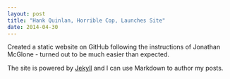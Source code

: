 ```yaml
---
layout: post
title: "Hank Quinlan, Horrible Cop, Launches Site"
date: 2014-04-30
---
```


Created a static website on GitHub following the instructions of Jonathan McGlone - turned out to be much easier than expected.

The site is powered by [Jekyll](http://jekyllrb.com) and I can use Markdown to author my posts.
